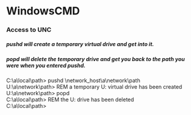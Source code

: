 # WindowsCMD

### Access to UNC

##### pushd <UNC path> will create a temporary virtual drive and get into it.
##### popd will delete the temporary drive and get you back to the path you were when you entered pushd.
C:\a\local\path> pushd \\network_host\a\network\path  
U:\a\network\path> REM a temporary U: virtual drive has been created  
U:\a\network\path> popd  
C:\a\local\path> REM the U: drive has been deleted  
C:\a\local\path>  
